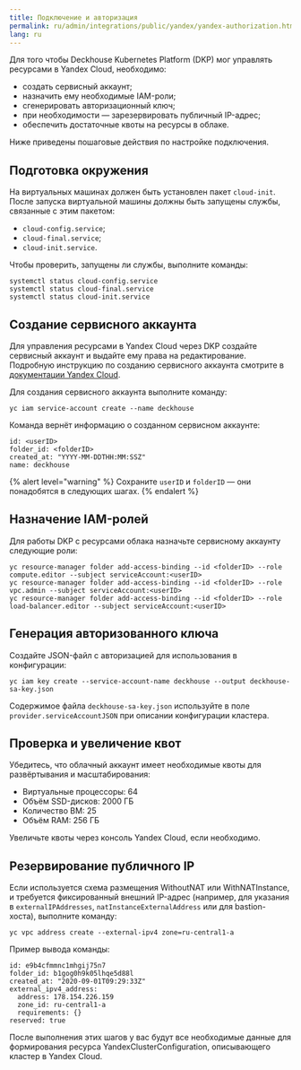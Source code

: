 ```yaml
---
title: Подключение и авторизация
permalink: ru/admin/integrations/public/yandex/yandex-authorization.html
lang: ru
---
```


Для того чтобы Deckhouse Kubernetes Platform (DKP) мог управлять ресурсами в Yandex Cloud, необходимо:

- создать сервисный аккаунт;
- назначить ему необходимые IAM-роли;
- сгенерировать авторизационный ключ;
- при необходимости — зарезервировать публичный IP-адрес;
- обеспечить достаточные квоты на ресурсы в облаке.

Ниже приведены пошаговые действия по настройке подключения.

## Подготовка окружения

На виртуальных машинах должен быть установлен пакет `cloud-init`. После запуска виртуальной машины должны быть запущены службы, связанные с этим пакетом:
- `cloud-config.service`;
- `cloud-final.service`;
- `cloud-init.service`.

Чтобы проверить, запущены ли службы, выполните команды:

```shell
systemctl status cloud-config.service
systemctl status cloud-final.service
systemctl status cloud-init.service
```

## Создание сервисного аккаунта

Для управления ресурсами в Yandex Cloud через DKP создайте сервисный аккаунт и выдайте ему права на редактирование.
Подробную инструкцию по созданию сервисного аккаунта смотрите в [документации Yandex Cloud](https://cloud.yandex.com/ru/docs/resource-manager/operations/cloud/set-access-bindings).

Для создания сервисного аккаунта выполните команду:

```shell
yc iam service-account create --name deckhouse
```

Команда вернёт информацию о созданном сервисном аккаунте:

```console
id: <userID>
folder_id: <folderID>
created_at: "YYYY-MM-DDTHH:MM:SSZ"
name: deckhouse
```

{% alert level="warning" %}
Сохраните `userID` и `folderID` — они понадобятся в следующих шагах.
{% endalert %}

## Назначение IAM-ролей

Для работы DKP с ресурсами облака назначьте сервисному аккаунту следующие роли:

```shell
yc resource-manager folder add-access-binding --id <folderID> --role compute.editor --subject serviceAccount:<userID>
yc resource-manager folder add-access-binding --id <folderID> --role vpc.admin --subject serviceAccount:<userID>
yc resource-manager folder add-access-binding --id <folderID> --role load-balancer.editor --subject serviceAccount:<userID>
```

## Генерация авторизованного ключа

Создайте JSON-файл с авторизацией для использования в конфигурации:

```shell
yc iam key create --service-account-name deckhouse --output deckhouse-sa-key.json
```

Содержимое файла `deckhouse-sa-key.json` используйте в поле `provider.serviceAccountJSON` при описании конфигурации кластера.

## Проверка и увеличение квот

Убедитесь, что облачный аккаунт имеет необходимые квоты для развёртывания и масштабирования:
- Виртуальные процессоры: 64
- Объём SSD-дисков: 2000 ГБ
- Количество ВМ: 25
- Объём RAM: 256 ГБ

Увеличьте квоты через консоль Yandex Cloud, если необходимо.

## Резервирование публичного IP

Если используется схема размещения WithoutNAT или WithNATInstance, и требуется фиксированный внешний IP-адрес (например, для указания в `externalIPAddresses`, `natInstanceExternalAddress` или для bastion-хоста), выполните команду:

```shell
yc vpc address create --external-ipv4 zone=ru-central1-a
```

Пример вывода команды:

```console
id: e9b4cfmmnc1mhgij75n7
folder_id: b1gog0h9k05lhqe5d88l
created_at: "2020-09-01T09:29:33Z"
external_ipv4_address:
  address: 178.154.226.159
  zone_id: ru-central1-a
  requirements: {}
reserved: true
```

После выполнения этих шагов у вас будут все необходимые данные для формирования ресурса YandexClusterConfiguration, описывающего кластер в Yandex Cloud.
